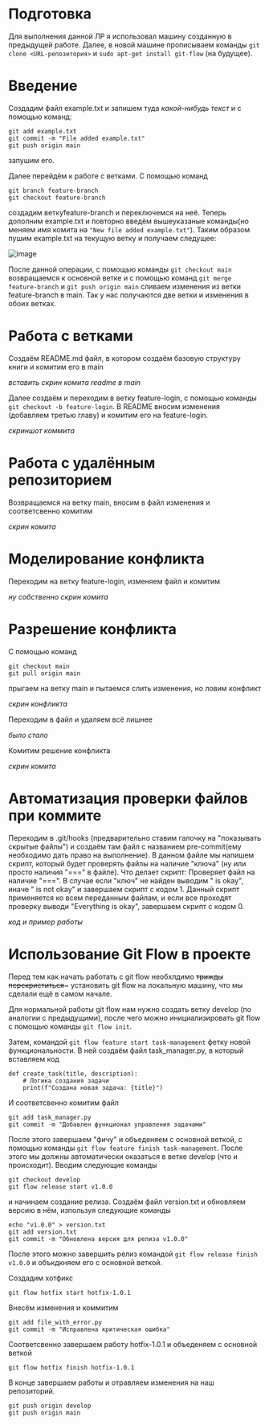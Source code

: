 # Подготовка

Для выполнения данной ЛР я использовал машину созданную в предыдущей работе. 
Далее, в новой машине прописываем команды `git clone <URL-репозитория>` и `sudo apt-get install git-flow` (на будущее).

# Введение

Создадим файл example.txt и запишем туда _какой-нибудь текст_ и с помощью команд:

```
git add example.txt
git commit -m "File added example.txt"
git push origin main
```

запушим его. 

Далее перейдём к работе с ветками. С помощью команд 

```
git branch feature-branch
git checkout feature-branch
```

создадим веткуfeature-branch и переключемся на неё. Теперь дополним example.txt и повторно введём вышеуказаные команды(но меняем имя комита на `"New file added example.txt"`). Таким образом пушим example.txt на текущую ветку и получаем следущее:

![image](https://github.com/cs-itmo-2023/lab-5-Nirolok/assets/40453222/69877899-b23a-495b-903f-ad5a399382ef)

После данной операции, с помощью команды `git checkout main` возвращаемся к  основной ветке и с помощью команд `git merge feature-branch` и `git push origin main` сливаем изменения из ветки feature-branch в main. Так у нас получаются две ветки и изменения в обоих ветках.

# Работа с ветками

Создаём README.md файл, в котором создаём базовую структуру книги и комитим его в main

*вставить скрин комита readme в main*

Далее создаём и переходим в ветку feature-login, с помощью команды `git checkout -b feature-login`.
В README вносим изменения (добавляем третью главу) и комитим его на feature-login.

*скриншот коммита*

# Работа с удалённым репозиторием

Возвращаемся на ветку main, вносим в файл изменения и соответсвенно комитим

*скрин комита*

# Моделирование конфликта

Переходим на ветку feature-login, изменяем файл и комитим 

*ну собственно скрин комита*

# Разрешение конфликта

С помощью команд

```
git checkout main
git pull origin main
```
прыгаем на ветку main и пытаемся слить изменения, но ловим конфликт

*скрин конфликта*

Переходим в файл и удаляем всё лишнее

*было*
*стало*

Комитим решение конфликта 

*скрин комита*

# Автоматизация проверки файлов при коммите

Переходим в .git/hooks (предварительно ставим галочку на "показывать скрытые файлы") и создаём там файл с названием pre-commit(ему необходимо дать право на выполнение).
В данном файле мы напишем скрипт, который будет проверять файлы на наличие "ключа" (ну или просто наличия "===" в файле).
Что делает скрипт:
Проверяет файл на наличие "===". В случае если "ключ" не найден выводим "<filename> is okay", иначе "<filename> is not okay" и завершаем скрипт с кодом 1. Данный скрипт применяется ко всем переданным файлам, и если все проходят проверку выводи "Everything is okay", завершаем скрипт с кодом 0.

*код и пример работы*

# Использование Git Flow в проекте 

Перед тем как начать работать с git flow необхлдимо ~~трижды перекриститься~~~ установить git flow на локальную машину, что мы сделали ещё в самом начале.

Для нормальной работы git flow нам нужно создать ветку develop (по аналогии с предыдущими), после чего можно инициализировать git flow с помощью команды `git flow init`.

Затем, командой `git flow feature start task-management` фетку новой функциональности. В ней создаём файл task_manager.py, в который вставляем код

~~~
def create_task(title, description):
    # Логика создания задачи
    print(f"Создана новая задача: {title}")
~~~

И соответсвенно комитим файл

~~~
git add task_manager.py
git commit -m "Добавлен функционал управления задачами"
~~~

После этого завершаем "фичу" и  объеденяем с основной веткой, с помощью команды `git flow feature finish task-management`.
После этого мы должны автоматически оказаться в ветке develop (что и происходит). Вводим следующие команды 

~~~
git checkout develop
git flow release start v1.0.0
~~~

и начинаем создание релиза.
Создаём файл version.txt и обновляем версию в нём, изпользуя следующие команды 

~~~
echo "v1.0.0" > version.txt
git add version.txt
git commit -m "Обновлена версия для релиза v1.0.0"
~~~

После этого можно завершить релиз командой `git flow release finish v1.0.0` и объкдкняем его с основной веткой.

Создадим хотфикс

~~~
git flow hotfix start hotfix-1.0.1
~~~

Внесём изменения и коммитим

~~~
git add file_with_error.py
git commit -m "Исправлена критическая ошибка"
~~~

Соответсвенно завершаем работу hotfix-1.0.1 и объеденяем с основной веткой

~~~
git flow hotfix finish hotfix-1.0.1
~~~

В конце завершаем работы и отравляем изменения на наш репозиторий.

~~~
git push origin develop
git push origin main
~~~
